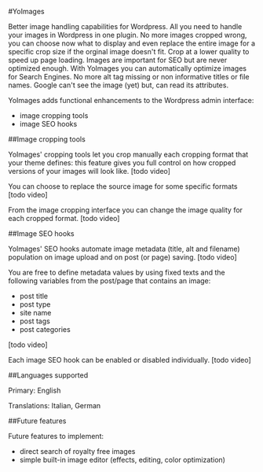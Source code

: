 #YoImages

Better image handling capabilities for Wordpress. All you need to handle your images in Wordpress in one plugin. No more images cropped wrong, you can choose now what to display and even replace the entire image for a specific crop size if the orginal image doesn't fit. Crop at a lower quality to speed up page loading. Images are important for SEO but are never optimized enough. With YoImages you can automatically optimize images for Search Engines. No more alt tag missing or non informative titles or file names. Google can't see the image (yet) but, can read its attributes. 

YoImages adds functional enhancements to the Wordpress admin interface:
- image cropping tools
- image SEO hooks


##Image cropping tools

YoImages' cropping tools let you crop manually each cropping format that your theme defines: this feature gives you full control on how cropped versions of your images will look like.  [todo video]

You can choose to replace the source image for some specific formats [todo video]

From the image cropping interface you can change the image quality for each cropped format. [todo video]

##Image SEO hooks

YoImages' SEO hooks automate image metadata (title, alt and filename) population on image upload and on post (or page) saving.  [todo video]

You are free to define metadata values by using fixed texts and the following variables from the post/page that contains an image:
- post title
- post type
- site name
- post tags
- post categories

[todo video]

Each image SEO hook can be enabled or disabled individually.  [todo video]



##Languages supported

Primary: English

Translations: Italian, German


##Future features

Future features to implement:
- direct search of royalty free images
- simple built-in image editor (effects, editing, color optimization)


